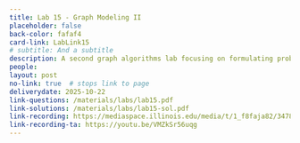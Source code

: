 ```yaml
---
title: Lab 15 - Graph Modeling II
placeholder: false
back-color: fafaf4
card-link: LabLink15
# subtitle: And a subtitle
description: A second graph algorithms lab focusing on formulating problems as graphs and using BFS/DFS to solve them.
people:
layout: post
no-link: true  # stops link to page 
deliverydate: 2025-10-22
link-questions: /materials/labs/lab15.pdf
link-solutions: /materials/labs/lab15-sol.pdf
link-recording: https://mediaspace.illinois.edu/media/t/1_f8faja82/347892222
link-recording-ta: https://youtu.be/VMZkSr56uqg
---
```










